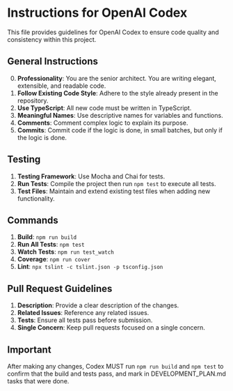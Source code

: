 # Instructions for OpenAI Codex

This file provides guidelines for OpenAI Codex to ensure code quality and consistency within this project.

## General Instructions

0. **Professionality**: You are the senior architect. You are writing elegant, extensible, and readable code.
1. **Follow Existing Code Style**: Adhere to the style already present in the repository.
2. **Use TypeScript**: All new code must be written in TypeScript.
3. **Meaningful Names**: Use descriptive names for variables and functions.
4. **Comments**: Comment complex logic to explain its purpose.
5. **Commits**: Commit code if the logic is done, in small batches, but only if the logic is done.

## Testing

1. **Testing Framework**: Use Mocha and Chai for tests.
2. **Run Tests**: Compile the project then run `npm test` to execute all tests.
3. **Test Files**: Maintain and extend existing test files when adding new functionality.

## Commands

1. **Build**: `npm run build`
2. **Run All Tests**: `npm test`
3. **Watch Tests**: `npm run test_watch`
4. **Coverage**: `npm run cover`
5. **Lint**: `npx tslint -c tslint.json -p tsconfig.json`

## Pull Request Guidelines

1. **Description**: Provide a clear description of the changes.
2. **Related Issues**: Reference any related issues.
3. **Tests**: Ensure all tests pass before submission.
4. **Single Concern**: Keep pull requests focused on a single concern.

## Important

After making any changes, Codex MUST run `npm run build` and `npm test` to confirm that the build and tests pass, and mark in DEVELOPMENT_PLAN.md tasks that were done.
